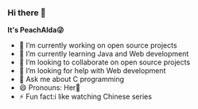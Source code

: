 ### Hi there 👋

**It's PeachAlda😜**   

- 🔭 I’m currently working on open source projects
- 🌱 I’m currently learning Java and Web development
- 👯 I’m looking to collaborate on open source projects
- 🤔 I’m looking for help with Web development
- 💬 Ask me about C programming
- 😄 Pronouns: Her🍏
- ⚡ Fun fact:i like watching Chinese series

